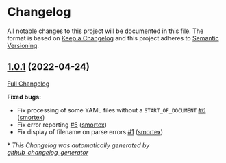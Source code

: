 # Changelog
All notable changes to this project will be documented in this file.
The format is based on [Keep a Changelog](https://keepachangelog.com/en/1.0.0/)
and this project adheres to [Semantic Versioning](https://semver.org/spec/v2.0.0.html).

## [1.0.1](https://github.com/smortex/yaml-sort/tree/1.0.1) (2022-04-24)

[Full Changelog](https://github.com/smortex/yaml-sort/compare/v1.0.0...1.0.1)

**Fixed bugs:**

- Fix processing of some YAML files without a `START_OF_DOCUMENT` [\#6](https://github.com/smortex/yaml-sort/pull/6) ([smortex](https://github.com/smortex))
- Fix error reporting [\#5](https://github.com/smortex/yaml-sort/pull/5) ([smortex](https://github.com/smortex))
- Fix display of filename on parse errors [\#1](https://github.com/smortex/yaml-sort/pull/1) ([smortex](https://github.com/smortex))



\* *This Changelog was automatically generated by [github_changelog_generator](https://github.com/github-changelog-generator/github-changelog-generator)*
